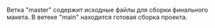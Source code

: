 Ветка "master" содержит исходные файлы для сборки финального макета.
В ветеке "main" находится готовая сборка проекта.
